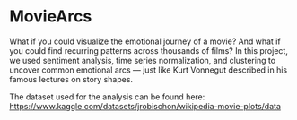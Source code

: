# MovieArcs
What if you could visualize the emotional journey of a movie? And what if you could find recurring patterns across thousands of films? In this project, we used sentiment analysis, time series normalization, and clustering to uncover common emotional arcs — just like Kurt Vonnegut described in his famous lectures on story shapes.

The dataset used for the analysis can be found here: https://www.kaggle.com/datasets/jrobischon/wikipedia-movie-plots/data
